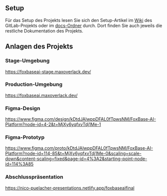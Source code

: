 ## Setup

Für das Setup des Projekts lesen Sie sich den Setup-Artikel im
[Wiki](https://gitlab.hsrw.eu/lv-webentwicklung/2024-25/mi/foxbase-semantische-suche/-/wikis/Setup)
des GitLab-Projekts oder im [docs-Ordner](./docs/Setup.md) durch. Dort finden
Sie auch jeweils die restliche Dokumentation des Projekts.

## Anlagen des Projekts

### Stage-Umgebung

https://foxbaseai-stage.maxoverlack.dev/

### Production-Umgebung

https://foxbaseai.maxoverlack.dev/

### Figma-Design

https://www.figma.com/design/kDtdJAlwppDFAL0fTpwsNM/FoxBase-AI-Platform?node-id=4-2&t=MjXy6yqfxvTdj1Me-1

### Figma-Prototyp

https://www.figma.com/proto/kDtdJAlwppDFAL0fTpwsNM/FoxBase-AI-Platform?node-id=114-85&t=MjXy6yqfxvTdj1Me-0&scaling=scale-down&content-scaling=fixed&page-id=4%3A2&starting-point-node-id=114%3A85

### Abschlusspräsentation

https://nico-puelacher-presentations.netlify.app/foxbaseaifinal
